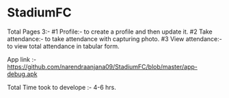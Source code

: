 # StadiumFC

Total Pages 3:-
    #1 Profile:- to create a profile and then update it.
    #2 Take attendance:- to take attendance with capturing photo.
    #3 View attendance:- to view total attendance in tabular form.

App link :- https://github.com/narendraanjana09/StadiumFC/blob/master/app-debug.apk

Total Time took to develope :- 4-6 hrs.

